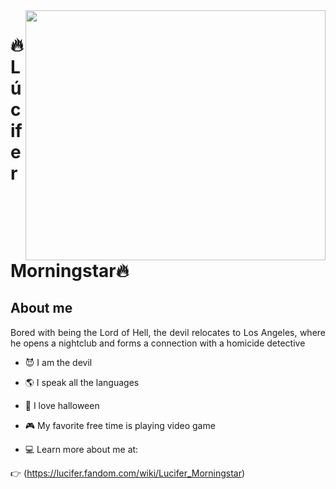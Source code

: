 

<!--
### Hi there 👋
**guilhermemorningstar/guilhermemorningstar** is a ✨ _special_ ✨ repository because its `README.md` (this file) appears on your GitHub profile.

Here are some ideas to get you started:

- 🔭 I’m currently working on ...
- 🌱 I’m currently learning ...
- 👯 I’m looking to collaborate on ...
- 🤔 I’m looking for help with ...
- 💬 Ask me about ...
- 📫 How to reach me: ...
- 😄 Pronouns: ...
- ⚡ Fun fact: ...
-->
<img width="480px" height="400px" align="right" src="https://www.minhaserie.com.br/uploads/editor_pictures/000/061/936/content_pic.jpg"/>

# 🔥Lúcifer Morningstar🔥

## About me

<p align="justify">
Bored with being the Lord of Hell, the devil relocates to Los Angeles, where he opens a nightclub and forms a connection with a homicide detective 
</p>

- :smiling_imp: I am the devil

- 🌎  I speak all the languages

- :jack_o_lantern: I love halloween

- :video_game: My favorite free time is playing video game

- 💻 Learn more about me at: 

:point_right: (https://lucifer.fandom.com/wiki/Lucifer_Morningstar)
